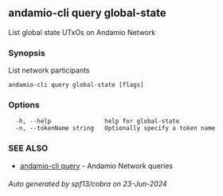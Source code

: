 ## andamio-cli query global-state

List global state UTxOs on Andamio Network

### Synopsis


List network participants

	

```
andamio-cli query global-state [flags]
```

### Options

```
  -h, --help               help for global-state
  -n, --tokenName string   Optionally specify a token name
```

### SEE ALSO

* [andamio-cli query](andamio-cli_query.md)	 - Andamio Network queries

###### Auto generated by spf13/cobra on 23-Jun-2024
